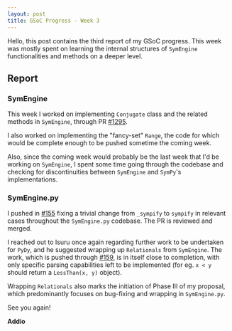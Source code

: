 ```yaml
---
layout: post
title: GSoC Progress - Week 3
---
```


Hello, this post contains the third report of my GSoC progress. This week was mostly spent on learning the internal structures of `SymEngine` functionalities and methods on a deeper level.

## Report

### SymEngine
This week I worked on implementing `Conjugate` class and the related methods in `SymEngine`, through PR [#1295](https://github.com/symengine/symengine/pull/1295).

I also worked on implementing the "fancy-set" `Range`, the code for which would be complete enough to be pushed sometime the coming week. 

Also, since the coming week would probably be the last week that I'd be working on `SymEngine`, I spent some time going through the codebase and checking for discontinuities between `SymEngine` and `SymPy`'s implementations.

### SymEngine.py
I pushed in [#155](https://github.com/symengine/symengine.py/pull/155) fixing a trivial change from `_sympify` to `sympify` in relevant cases throughout the `SymEngine.py` codebase. The PR is reviewed and merged.

I reached out to Isuru once again regarding further work to be undertaken for `PyDy`, and he suggested wrapping up `Relationals` from `SymEngine`. The work, which is pushed through [#159](https://github.com/symengine/symengine.py/pull/159), is in itself close to completion, with only specific parsing capabilities left to be implemented (for eg.  `x < y` should return a `LessThan(x, y)` object). 

Wrapping `Relationals` also marks the initiation of Phase III of my proposal, which predominantly focuses on bug-fixing and wrapping in `SymEngine.py`.

See you again!

**Addio**
